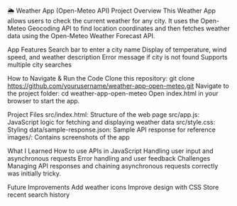 🌦️ Weather App (Open-Meteo API)
Project Overview
This Weather App allows users to check the current weather for any city. It uses the Open-Meteo Geocoding API to find location coordinates and then fetches weather data using the Open-Meteo Weather Forecast API.

App Features
Search bar to enter a city name
Display of temperature, wind speed, and weather description
Error message if city is not found
Supports multiple city searches

How to Navigate & Run the Code
Clone this repository:
git clone https://github.com/yourusername/weather-app-open-meteo.git
Navigate to the project folder:
cd weather-app-open-meteo
Open index.html in your browser to start the app.

Project Files
src/index.html: Structure of the web page
src/app.js: JavaScript logic for fetching and displaying weather data
src/style.css: Styling
data/sample-response.json: Sample API response for reference
images/: Contains screenshots of the app

What I Learned
How to use APIs in JavaScript
Handling user input and asynchronous requests
Error handling and user feedback
Challenges
Managing API responses and chaining asynchronous requests correctly was initially tricky.

Future Improvements
Add weather icons
Improve design with CSS
Store recent search history
